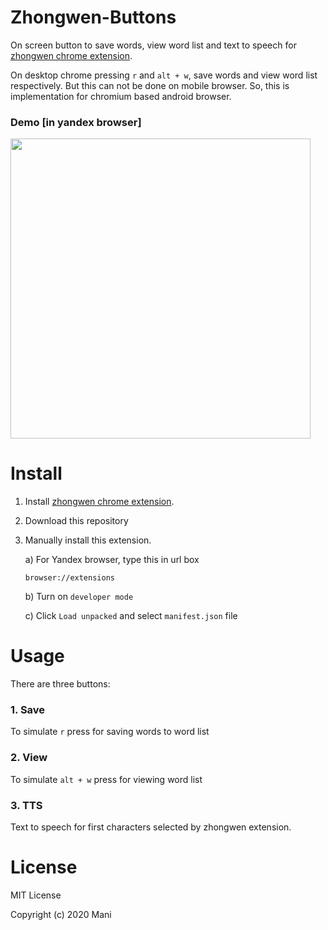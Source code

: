 # Zhongwen-Buttons
On screen button to save words, view word list and text to speech for [zhongwen chrome extension](https://chrome.google.com/webstore/detail/zhongwen-chinese-english/kkmlkkjojmombglmlpbpapmhcaljjkde).

On desktop chrome pressing ```r``` and ```alt + w```, save words and view word list respectively. But this can not be done on mobile browser. So, this is implementation for chromium based android browser.

### Demo [in yandex browser]
<img src="images/demo.gif" height="480"></img>

# Install
1. Install [zhongwen chrome extension](https://chrome.google.com/webstore/detail/zhongwen-chinese-english/kkmlkkjojmombglmlpbpapmhcaljjkde).
2. Download this repository
3. Manually install this extension.
    
    a) For Yandex browser, type this in url box
    
    ```browser://extensions```
    
    b) Turn on ```developer mode```
    
    c) Click ```Load unpacked``` and select ```manifest.json``` file

# Usage
There are three buttons:
### 1. Save
To simulate ```r``` press for saving words to word list
### 2. View
To simulate ```alt + w``` press for viewing word list
### 3. TTS
Text to speech for first characters selected by zhongwen extension.

# License
MIT License

Copyright (c) 2020 Mani